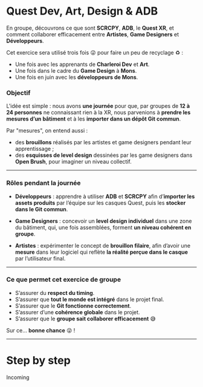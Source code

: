 

# Quest Dev, Art, Design & ADB

En groupe, découvrons ce que sont **SCRCPY**, **ADB**, le **Quest XR**, et comment collaborer efficacement entre **Artistes**, **Game Designers** et **Développeurs**.

Cet exercice sera utilisé trois fois 😜 pour faire un peu de recyclage ♻️ :

* Une fois avec les apprenants de **Charleroi Dev** et **Art**.
* Une fois dans le cadre du **Game Design** à **Mons**.
* Une fois en juin avec les **développeurs de Mons**.

### Objectif

L'idée est simple : nous avons **une journée** pour que, par groupes de **12 à 24 personnes** ne connaissant rien à la XR, nous parvenions à **prendre les mesures d’un bâtiment** et à les **importer dans un dépôt Git commun**.

Par "mesures", on entend aussi :

* des **brouillons** réalisés par les artistes et game designers pendant leur apprentissage ;
* des **esquisses de level design** dessinées par les game designers dans **Open Brush**, pour imaginer un niveau collectif.

---

### Rôles pendant la journée

* **Développeurs** : apprendre à utiliser **ADB** et **SCRCPY** afin d’**importer les assets produits** par l’équipe sur les casques Quest, puis les **stocker dans le Git commun**.

* **Game Designers** : concevoir un **level design individuel** dans une zone du bâtiment, qui, une fois assemblées, forment **un niveau cohérent en groupe**.

* **Artistes** : expérimenter le concept de **brouillon filaire**, afin d’avoir une **mesure** dans leur logiciel qui reflète **la réalité perçue dans le casque** par l’utilisateur final.

---

### Ce que permet cet exercice de groupe

* S’assurer du **respect du timing**.
* S’assurer que **tout le monde est intégré** dans le projet final.
* S’assurer que le **Git fonctionne correctement**.
* S’assurer d’une **cohérence globale** dans le projet.
* S’assurer que le **groupe sait collaborer efficacement** 😅


Sur ce… **bonne chance** 😜 !


---

# Step by step

Incoming


